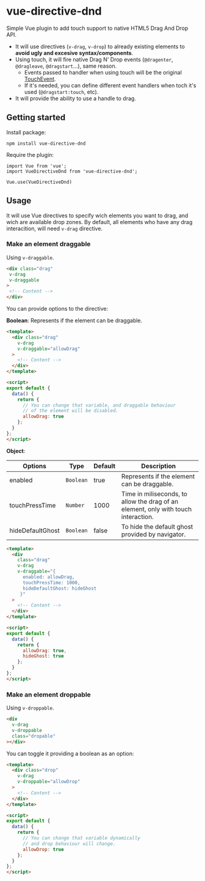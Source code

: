 # vue-directive-dnd

Simple Vue plugin to add touch support to native HTML5 Drag And Drop API.

* It will use directives (`v-drag`, `v-drop`) to already existing elements to **avoid ugly and excesive syntax/components**.
* Using touch, it will fire native Drag N' Drop events (`@dragenter`, `@dragleave`, `@dragstart`...), same reason.
  * Events passed to handler when using touch will be the original [TouchEvent](https://developer.mozilla.org/en-US/docs/Web/API/TouchEvent).
  * If it's needed, you can define different event handlers when toch it's used (`@dragstart:touch`, etc). 
* It will provide the ability to use a handle to drag.

## Getting started

Install package:
```
npm install vue-directive-dnd
```

Require the plugin:
```
import Vue from 'vue';
import VueDirectiveDnd from 'vue-directive-dnd';

Vue.use(VueDirectiveDnd)
```

## Usage
It will use Vue directives to specify wich elements you want to drag, and wich are available drop zones. By default, all elements who have any drag interacition, will need `v-drag` directive.

### Make an element draggable
Using `v-draggable`.
```html
<div class="drag"
 v-drag
 v-draggable
>
 <!-- Content -->
</div>
```

You can provide options to the directive:

**Boolean**: Represents if the element can be draggable.
```html
<template>
  <div class="drag"
    v-drag
    v-draggable="allowDrag"
  >
    <!-- Content -->
  </div>
</template>

<script>
export default {
  data() {
    return {
      // You can change that variable, and draggable behaviour
      // of the element will be disabled.
      allowDrag: true
    };
  }
};
</script>
```

**Object**:

Options|Type|Default|Description
-|-|-|-
enabled|`Boolean`|true|Represents if the element can be draggable.
touchPressTime|`Number`|1000|Time in miliseconds, to allow the drag of an element, only with touch interaction.
hideDefaultGhost|`Boolean`|false|To hide the default ghost provided by navigator.

```html
<template>
  <div
    class="drag"
    v-drag
    v-draggable="{
      enabled: allowDrag,
      touchPressTime: 1000,
      hideDefaultGhost: hideGhost
     }"
  >
    <!-- Content -->
  </div>
</template>

<script>
export default {
  data() {
    return {
      allowDrag: true,
      hideGhost: true
    };
  }
};
</script>
```

### Make an element droppable
Using `v-droppable`.

```html
<div
  v-drag
  v-droppable
  class="dropable"
></div>
```
You can toggle it providing a boolean as an option:

```html
<template>
  <div class="drop"
    v-drag
    v-droppable="allowDrop"
  >
    <!-- Content -->
  </div>
</template>

<script>
export default {
  data() {
    return {
      // You can change that variable dynamically
      // and drop behaviour will change.
      allowDrop: true
    };
  }
};
</script>
```
